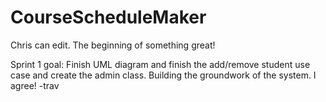 # CourseScheduleMaker
Chris can edit.
The beginning of something great!

Sprint 1 goal: Finish UML diagram and finish the add/remove student use case and create the admin class. Building the groundwork of the system.
I agree! -trav
